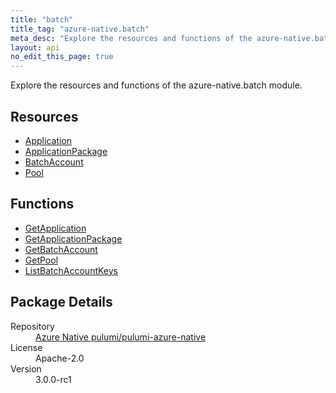 ```yaml
---
title: "batch"
title_tag: "azure-native.batch"
meta_desc: "Explore the resources and functions of the azure-native.batch module."
layout: api
no_edit_this_page: true
---
```


<!-- WARNING: this file was generated by Pulumi Docs Generator. -->
<!-- Do not edit by hand unless you're certain you know what you are doing! -->

Explore the resources and functions of the azure-native.batch module.

<h2 id="resources">Resources</h2>
<ul class="api">
    <li><a href="application/" title="Application">Application</a></li>
    <li><a href="applicationpackage/" title="ApplicationPackage">ApplicationPackage</a></li>
    <li><a href="batchaccount/" title="BatchAccount">BatchAccount</a></li>
    <li><a href="pool/" title="Pool">Pool</a></li>
</ul>

<h2 id="functions">Functions</h2>
<ul class="api">
    <li><a href="getapplication/" title="GetApplication">GetApplication</a></li>
    <li><a href="getapplicationpackage/" title="GetApplicationPackage">GetApplicationPackage</a></li>
    <li><a href="getbatchaccount/" title="GetBatchAccount">GetBatchAccount</a></li>
    <li><a href="getpool/" title="GetPool">GetPool</a></li>
    <li><a href="listbatchaccountkeys/" title="ListBatchAccountKeys">ListBatchAccountKeys</a></li>
</ul>

<h2 id="package-details">Package Details</h2>
<dl class="package-details">
	<dt>Repository</dt>
	<dd><a href="https://github.com/pulumi/pulumi-azure-native">Azure Native pulumi/pulumi-azure-native</a></dd>
	<dt>License</dt>
	<dd>Apache-2.0</dd>
	<dt>Version</dt>
	<dd>3.0.0-rc1</dd>
</dl>


